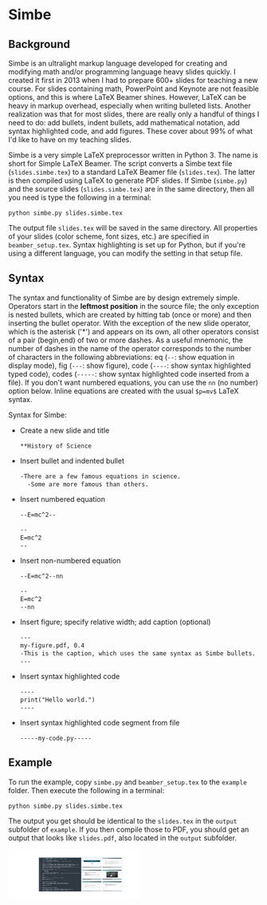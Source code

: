 # Simbe

## Background
Simbe is an ultralight markup language developed for creating and modifying math and/or programming language heavy slides quickly. I created it first in 2013 when I had to prepare 600+ slides for teaching a new course. For slides containing math, PowerPoint and Keynote are not feasible options, and this is where LaTeX Beamer shines. However, LaTeX can be heavy in markup overhead, especially when writing bulleted lists. Another realization was that for most slides, there are really only a handful of things I need to do: add bullets, indent bullets, add mathematical notation, add syntax highlighted code, and add figures. These cover about 99% of what I'd like to have on my teaching slides.

Simbe is a very simple LaTeX preprocessor written in Python 3. The name is short for Simple LaTeX Beamer. The script converts a Simbe text file (`slides.simbe.tex`) to a standard LaTeX Beamer file (`slides.tex`). The latter is then compiled using LaTeX to generate PDF slides. If Simbe (`simbe.py`) and the source slides (`slides.simbe.tex`) are in the same directory, then all you need is type the following in a terminal:
```
python simbe.py slides.simbe.tex
```
The output file `slides.tex` will be saved in the same directory. All properties of your slides (color scheme, font sizes, etc.) are specified in `beamber_setup.tex`. Syntax highlighting is set up for Python, but if you're using a different language, you can modify the setting in that setup file.

## Syntax
The syntax and functionality of Simbe are by design extremely simple. Operators start in the **leftmost position** in the source file; the only exception is nested bullets, which are created by hitting tab (once or more) and then inserting the bullet operator. With the exception of the new slide operator, which is the asterisk ('*') and appears on its own, all other operators consist of a pair (begin,end) of two or more dashes. As a useful mnemonic, the number of dashes in the name of the operator corresponds to the number of characters in the following abbreviations: eq (`--`: show equation in display mode), fig (`---`: show figure), code (`----`: show syntax highlighted typed code), codes (`-----`: show syntax highlighted code inserted from a file). If you don't want numbered equations, you can use the `nn` (no number) option below. Inline equations are created with the usual `$p=mv$` LaTeX syntax.

Syntax for Simbe:
- Create a new slide and title
  ```
  **History of Science
  ```
- Insert bullet and indented bullet
  ```
  -There are a few famous equations in science.
    -Some are more famous than others.
   ```
- Insert numbered equation
  ```
  --E=mc^2--
  ```
  ```
  --
  E=mc^2
  --
  ```
- Insert non-numbered equation
  ```
  --E=mc^2--nn
  ```
  ```
  --
  E=mc^2
  --nn
  ```
- Insert figure; specify relative width; add caption (optional)
  ```
  ---
  my-figure.pdf, 0.4
  -This is the caption, which uses the same syntax as Simbe bullets.
  ---
  ```
- Insert syntax highlighted code
  ```
  ----
  print("Hello world.")
  ----
  ```
- Insert syntax highlighted code segment from file
  ```
  -----my-code.py-----
  ```
## Example
To run the example, copy `simbe.py` and `beamber_setup.tex` to the `example` folder. Then execute the following in a terminal:
```
python simbe.py slides.simbe.tex
```
The output you get should be identical to the `slides.tex` in the `output` subfolder of `example`. If you then compile those to PDF, you should get an output that looks like `slides.pdf`, also located in the `output` subfolder.

<p align="left">
  <img width="264" height="99" src="https://github.com/jponnela/simbe/blob/main/input_output.pdf">
</p>
